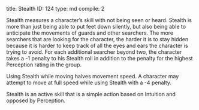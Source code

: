 title:          Stealth
ID:             124
type:           md
compile:        2


Stealth measures a character’s skill with not being seen or heard. Stealth is more than just being able to put feet down silently, but also being able to anticipate the movements of guards and other searchers. The more searchers that are looking for the character, the harder it is to stay hidden because it is harder to keep track of all the eyes and ears the character is trying to avoid. For each additional searcher beyond two, the character takes a -1 penalty to his Stealth roll in addition to the penalty for the highest Perception rating in the group.

Using Stealth while moving halves movement speed. A character may attempt to move at full speed while using Stealth with a -4 penalty.

Stealth is an active skill that is a simple action based on Intuition and opposed by Perception.